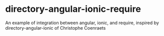 directory-angular-ionic-require
===============================

An example of integration between angular, ionic, and require, inspired by directory-angular-ionic of Christophe Coenraets
